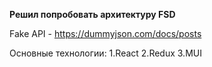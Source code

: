 **Решил попробовать архитектуру FSD**

Fake API - https://dummyjson.com/docs/posts

Основные технологии:
1.React
2.Redux
3.MUI

